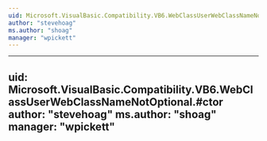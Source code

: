 ```yaml
---
uid: Microsoft.VisualBasic.Compatibility.VB6.WebClassUserWebClassNameNotOptional
author: "stevehoag"
ms.author: "shoag"
manager: "wpickett"
---
```


---
uid: Microsoft.VisualBasic.Compatibility.VB6.WebClassUserWebClassNameNotOptional.#ctor
author: "stevehoag"
ms.author: "shoag"
manager: "wpickett"
---
